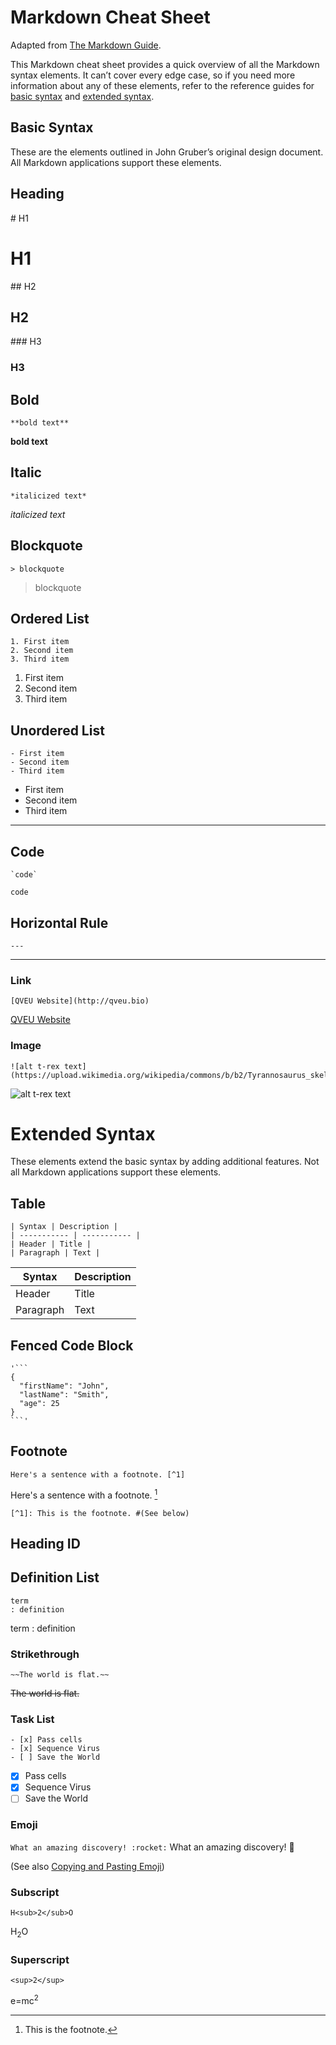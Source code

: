 # Markdown Cheat Sheet

Adapted from  [The Markdown Guide](https://www.markdownguide.org).

This Markdown cheat sheet provides a quick overview of all the Markdown syntax elements. It can’t cover every edge case, so if you need more information about any of these elements, refer to the reference guides for [basic syntax](https://www.markdownguide.org/basic-syntax) and [extended syntax](https://www.markdownguide.org/extended-syntax).

## Basic Syntax

These are the elements outlined in John Gruber’s original design document. All Markdown applications support these elements.

## Heading

\# H1
# H1

\## H2
## H2
\### H3
### H3

## Bold

```
**bold text**
```
**bold text**

## Italic

```
*italicized text*
```
*italicized text*

## Blockquote
```
> blockquote
```
> blockquote

## Ordered List
```
1. First item 
2. Second item 
3. Third item 
```

1. First item
2. Second item
3. Third item

## Unordered List

```
- First item
- Second item 
- Third item
```
- First item
- Second item
- Third item
---
## Code

```
`code`
```
`code`

## Horizontal Rule

```
---
```
---

### Link
```
[QVEU Website](http://qveu.bio)
```

[QVEU Website](http://qveu.bio)

### Image
```
![alt t-rex text](https://upload.wikimedia.org/wikipedia/commons/b/b2/Tyrannosaurus_skeletal_diagram.jpg)
```

![alt t-rex text](https://upload.wikimedia.org/wikipedia/commons/b/b2/Tyrannosaurus_skeletal_diagram.jpg)

# Extended Syntax

These elements extend the basic syntax by adding additional features. Not all Markdown applications support these elements.

## Table
```
| Syntax | Description |
| ----------- | ----------- |
| Header | Title |
| Paragraph | Text |
```

| Syntax | Description |
| ----------- | ----------- |
| Header | Title |
| Paragraph | Text |

## Fenced Code Block
```
'```
{
  "firstName": "John",
  "lastName": "Smith",
  "age": 25
}
```'
```
## Footnote

```
Here's a sentence with a footnote. [^1]
```
Here's a sentence with a footnote. [^1]

```
[^1]: This is the footnote. #(See below)
```
[^1]: This is the footnote.

## Heading ID

## Definition List
```
term
: definition
```
term
: definition

### Strikethrough

```
~~The world is flat.~~
```
~~The world is flat.~~

### Task List
```
- [x] Pass cells
- [x] Sequence Virus
- [ ] Save the World
```
- [x] Pass cells
- [x] Sequence Virus
- [ ] Save the World
### Emoji

```What an amazing discovery! :rocket:```
What an amazing discovery! :rocket:

(See also [Copying and Pasting Emoji](https://www.markdownguide.org/extended-syntax/#copying-and-pasting-emoji))

### Subscript

```
H<sub>2</sub>O
```
H<sub>2</sub>O

### Superscript
```
<sup>2</sup>
```
e=mc<sup>2</sup>
